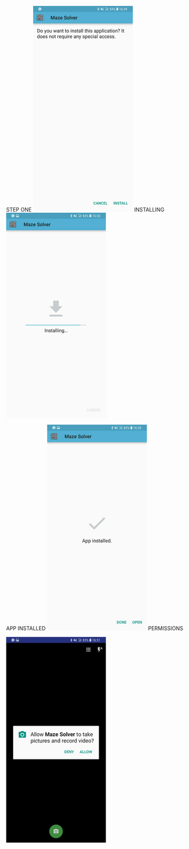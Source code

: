
STEP ONE
<img src="https://raw.githubusercontent.com/Thukor/MazeSolver/master/resources/31300663_2071687699715976_5668251928908267520_n.jpg" width="270">
INSTALLING
<img src="https://raw.githubusercontent.com/Thukor/MazeSolver/master/resources/31317775_2071687656382647_1315092146784567296_n.jpg" width="270">


APP INSTALLED
<img src="https://raw.githubusercontent.com/Thukor/MazeSolver/master/resources/31282823_2071687619715984_4231016912294772736_n.jpg" width="270">
PERMISSIONS

<img src="https://raw.githubusercontent.com/Thukor/MazeSolver/master/resources/31290270_2071687603049319_5099615808154238976_n.jpg" width="270">
